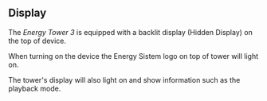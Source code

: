 ## Display

The *Energy  Tower 3* is equipped with a backlit display (Hidden Display) on the top of device.

When turning on the device the Energy Sistem logo on top of tower will light on.

The tower's display will also light on and show information such as the playback mode.

